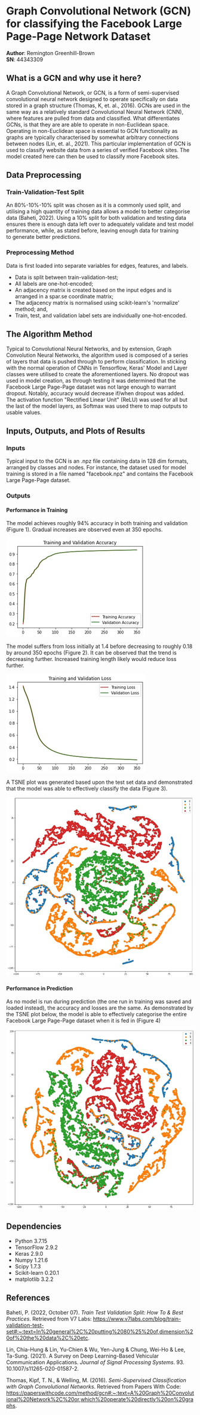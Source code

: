 # Graph Convolutional Network (GCN) for  classifying the Facebook Large Page-Page Network Dataset

**Author**: Remington Greenhill-Brown  
**SN**: 44343309
## What is a GCN and why use it here?
A Graph Convolutional Network, or GCN, is a form of semi-supervised convolutional neural network designed to operate specifically on data stored in a graph structure (Thomas, K, et. al., 2016). GCNs are used in the same way as a relatively standard Convolutional Neural Network (CNN), where features are pulled from data and classified. What differentiates GCNs, is that they are are able to operate in non-Euclidean space. Operating in non-Euclidean space is essential to GCN functionality as graphs are typically characterised by somewhat arbitrary connections between nodes (Lin, et. al., 2021). This particular implementation of GCN is used to classify website data from a series of verified Facebook sites. The model created here can then be used to classify more Facebook sites. 
## Data Preprocessing
### Train-Validation-Test Split
An 80%-10%-10% split was chosen as it is a commonly used split, and utilising a high quantity of training data allows a model to better categorise data (Baheti, 2022). Using a 10% split for both validation and testing data ensures there is enough data left over to adequately validate and test model performance, while, as stated before, leaving enough data for training  
to generate better predictions.
### Preprocessing Method
Data is first loaded into separate variables for edges, features, and labels. 
* Data is split between train-validation-test;
* All labels are one-hot-encoded;
* An adjacency matrix is created based on the input edges and is arranged in a spar.se coordinate matrix;
* The adjacency matrix is normalised using scikit-learn's 'normalize' method; and,
* Train, test, and validation label sets are individually one-hot-encoded.

## The Algorithm Method
Typical to Convolutional Neural Networks, and by extension, Graph Convolution Neural Networks, the algorithm used is composed of a series of layers that data is pushed through to perform classification. In sticking with the normal operation of CNNs in Tensorflow, Keras' Model and Layer classes were utilised to create the aforementioned layers. No dropout was used in model creation, as through testing it was determined that the Facebook Large Page-Page dataset was not large enough to warrant dropout. Notably, accuracy would decrease if/when dropout was added. The activation function "Rectified Linear Unit" (ReLU) was used for all but the last of the model layers, as Softmax was used there to map outputs to usable values.

## Inputs, Outputs, and Plots of Results
### Inputs
Typical input to the GCN is an .npz file containing data in 128 dim formats, arranged by classes and nodes. For instance, the dataset used for model training is stored in a file named "facebook.npz" and contains the Facebook Large Page-Page dataset.
### Outputs
#### Performance in Training
The model achieves roughly 94% accuracy in both training and validation (Figure 1). Gradual increases are observed even at 350 epochs. 

![Accuracy Plot](images/acc.jpg)

The model suffers from loss initially at 1.4 before decreasing to roughly 0.18 by around 350 epochs (Figure 2). It can be observed that the trend is decreasing further. Increased training length likely would reduce loss further.

![Loss Plot](images/loss.jpg)

A TSNE plot was generated based upon the test set data and demonstrated that the model was able to effectively classify the data (Figure 3).

![Training TSNE](images/trainingTsne.jpg)
#### Performance in Prediction
As no model is run during prediction (the one run in training was saved and loaded instead), the accuracy and losses are the same. As demonstrated by the TSNE plot below, the model is able to effectively categorise the entire Facebook Large Page-Page dataset when it is fed in (Figure 4)

![Prediction TSNE](images/predictTsne.jpg)

## Dependencies 
* Python 3.7.15
* TensorFlow 2.9.2
* Keras 2.9.0
* Numpy 1.21.6
* Scipy 1.7.3
* Scikit-learn 0.20.1
* matplotlib 3.2.2
## References
Baheti, P. (2022, October 07). _Train Test Validation Split: How To & Best Practices_. Retrieved from V7 Labs: https://www.v7labs.com/blog/train-validation-test-set#:~:text=In%20general%2C%20putting%2080%25%20of,dimension%20of%20the%20data%2C%20etc.

Lin, Chia-Hung & Lin, Yu-Chien & Wu, Yen-Jung & Chung, Wei-Ho & Lee, Ta-Sung. (2021). A Survey on Deep Learning-Based Vehicular Communication Applications. _Journal of Signal Processing Systems_. 93. 10.1007/s11265-020-01587-2. 

Thomas, Kipf, T. N., & Welling, M. (2016). _Semi-Supervised Classification with Graph Convolutional Networks_. Retrieved from Papers With Code: https://paperswithcode.com/method/gcn#:~:text=A%20Graph%20Convolutional%20Network%2C%20or,which%20operate%20directly%20on%20graphs.
